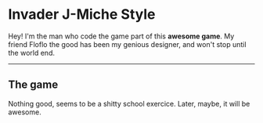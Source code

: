 Invader J-Miche Style
===================


Hey! I'm the man who code the game part of this **awesome game**. 
My friend Floflo the good has been my genious designer, and won't stop until the world end.

----------


The game
-------------

Nothing good, seems to be a shitty school exercice.
Later, maybe, it will be awesome.
